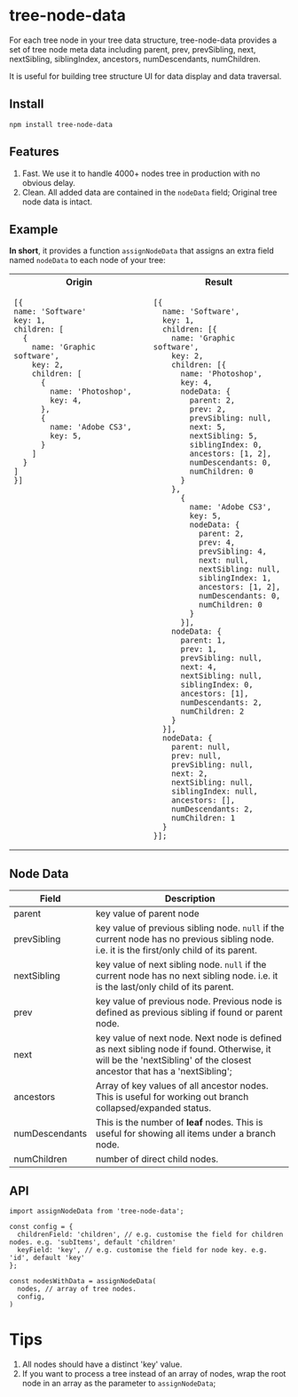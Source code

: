 # tree-node-data

For each tree node in your tree data structure, tree-node-data provides a set of tree node meta data 
including parent, prev, prevSibling, next, nextSibling, siblingIndex, ancestors, numDescendants, numChildren.

It is useful for building tree structure UI for data display and data traversal.

## Install

`npm install tree-node-data`

## Features

1. Fast. We use it to handle 4000+ nodes tree in production with no obvious delay.
2. Clean. All added data are contained in the `nodeData` field; Original tree node data is intact. 


## Example

__In short__, it provides a function `assignNodeData` that assigns an extra field named `nodeData` to each node of your tree:
 
<table>
<tr>
<th>Origin</th>
<th>Result</th>
</tr>
<tr>
 <td valign="top">
 
```
[{
name: 'Software'
key: 1,
children: [
  { 
    name: 'Graphic software',
    key: 2,
    children: [
      {
        name: 'Photoshop',
        key: 4,        
      },
      {
        name: 'Adobe CS3',
        key: 5,        
      }      
    ]
  }
]
}]


```

</td>

 <td valign="top">

```
[{
  name: 'Software',
  key: 1,
  children: [{
    name: 'Graphic software',
    key: 2,
    children: [{
      name: 'Photoshop',
      key: 4,
      nodeData: {
        parent: 2,
        prev: 2,
        prevSibling: null,
        next: 5,
        nextSibling: 5,
        siblingIndex: 0,
        ancestors: [1, 2],
        numDescendants: 0,
        numChildren: 0
      }
    },
      {
        name: 'Adobe CS3',
        key: 5,
        nodeData: {
          parent: 2,
          prev: 4,
          prevSibling: 4,
          next: null,
          nextSibling: null,
          siblingIndex: 1,
          ancestors: [1, 2],
          numDescendants: 0,
          numChildren: 0
        }
      }],
    nodeData: {
      parent: 1,
      prev: 1,
      prevSibling: null,
      next: 4,
      nextSibling: null,
      siblingIndex: 0,
      ancestors: [1],
      numDescendants: 2,
      numChildren: 2
    }
  }],
  nodeData: {
    parent: null,
    prev: null,
    prevSibling: null,
    next: 2,
    nextSibling: null,
    siblingIndex: null,
    ancestors: [],
    numDescendants: 2,
    numChildren: 1
  }
}];

```
</td>
</tr>
</table>
     

## Node Data

Field|Description
---|---
parent|key value of parent node
prevSibling| key value of previous sibling node. `null` if the current node has no previous sibling node. i.e. it is the first/only child of its parent.
nextSibling| key value of next sibling node. `null` if the current node has no next sibling node. i.e. it is the last/only child of its parent.
prev|key value of previous node. Previous node is defined as previous sibling if found or parent node. 
next|key value of next node. Next node is defined as next sibling node if found. Otherwise, it will be the 'nextSibling' of the closest ancestor that has a 'nextSibling';
ancestors|Array of key values of all ancestor nodes. This is useful for working out branch collapsed/expanded status.
numDescendants| This is the number of **leaf** nodes.  This is useful for showing all items under a branch node.
numChildren| number of direct child nodes.


## API

```
import assignNodeData from 'tree-node-data';

const config = {
  childrenField: 'children', // e.g. customise the field for children nodes. e.g. 'subItems', default 'children'
  keyField: 'key', // e.g. customise the field for node key. e.g. 'id', default 'key'
};

const nodesWithData = assignNodeData(
  nodes, // array of tree nodes. 
  config,
)
```


# Tips

1. All nodes should have a distinct 'key' value.
2. If you want to process a tree instead of an array of nodes, wrap the root node in an array as the parameter to `assignNodeData`;
